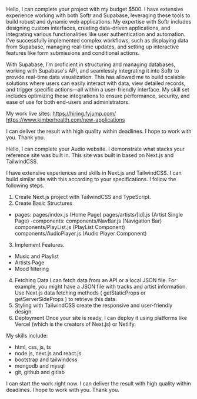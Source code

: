 Hello, I can complete your project with my budget $500. I have extensive experience working with both Softr and Supabase, leveraging these tools to build robust and dynamic web applications. My expertise with Softr includes designing custom interfaces, creating data-driven applications, and integrating various functionalities like user authentication and automation. I've successfully implemented complex workflows, such as displaying data from Supabase, managing real-time updates, and setting up interactive features like form submissions and conditional actions.

With Supabase, I’m proficient in structuring and managing databases, working with Supabase's API, and seamlessly integrating it into Softr to provide real-time data visualization. This has allowed me to build scalable solutions where users can easily interact with data, view detailed records, and trigger specific actions—all within a user-friendly interface. My skill set includes optimizing these integrations to ensure performance, security, and ease of use for both end-users and administrators.

My work live sites:
https://hiring.fyjump.com/
https://www.kimberhealth.com/new-applications

I can deliver the result with high quality within deadlines. I hope to work with you.
Thank you.

Hello, I can complete your Audio website. I demonstrate what stacks your reference site was built in. This site was built in based on Next.js and TailwindCSS. 

I have extensive experiences and skills in Next.js and TailwindCSS.
I can build similar site with this according to your specifications. I follow the following steps.

1. Create Next.js project with TailwindCSS and TypeScript.
2. Create Basic Structures
- pages:
  pages/index.js (Home Page)
  pages/artists/[id].js (Artist Single Page)
-components: 
  components/NavBar.js (Navigation Bar)
  components/PlayList.js (PlayList Component)
  components/AudioPlayer.js (Audio Player Component)
3. Implement Features.
- Music and Playlist
- Artists Page
- Mood filtering
4. Fetching Data
I can fetch data from an API or a local JSON file. For example, you might have a JSON file with tracks and artist information. Use Next.js data fetching methods ( getStaticProps  or  getServerSideProps ) to retrieve this data.
5. Styling with TailwindCSS
 create the responsive and user-friendly design.
6. Deployment 
Once your site is ready, I can deploy it using platforms like Vercel (which is the creators of Next.js) or Netlify. 

My skills include:
- html, css, js, ts
- node.js, next.js and react.js
- bootstrap and tailwindcss
- mongodb and mysql
- git, github and gitlab

I can start the work right now. I can deliver the result with high quality within deadlines. I hope to work with you.
Thank you.